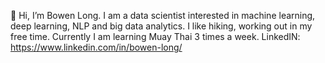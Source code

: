 👋 Hi, I’m Bowen Long. I am a data scientist interested in machine learning, deep learning, NLP and big data analytics. I like hiking, working out in my free time. 
Currently I am learning Muay Thai 3 times a week. 
LinkedIN: https://www.linkedin.com/in/bowen-long/


